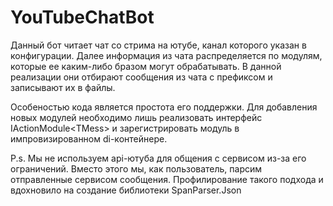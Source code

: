 # YouTubeChatBot

Данный бот читает чат со стрима на ютубе, канал которого указан в конфигурации. Далее информация из чата распределяется по модулям, которые ее каким-либо бразом могут обрабатывать. В данной реализации они отбирают сообщения из чата с префиксом и записывают их в файлы.

Особеностью кода является простота его поддержки. Для добавления новых модулей необходимо лишь реализовать интерфейс IActionModule\<TMess> и зарегистрировать модуль в импровизированном di-контейнере.
  
P.s. Мы не используем api-ютуба для общения с сервисом из-за его ограничений. Вместо этого мы, как пользователь, парсим отправленные сервисом сообщения. Профилирование такого подхода и вдохновило на создание библиотеки SpanParser.Json
